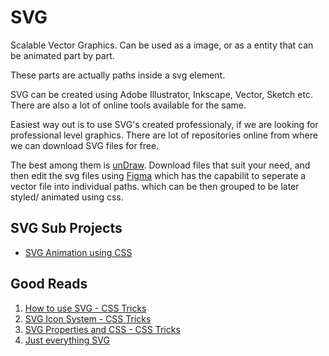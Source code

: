 # SVG

Scalable Vector Graphics. Can be used as a image, or as a entity that can be animated part by part.

These parts are actually paths inside a svg element.

SVG can be created using Adobe Illustrator, Inkscape, Vector, Sketch etc. There are also a lot of online tools available for the same.

Easiest way out is to use SVG's created professionaly, if we are looking for professional level graphics. There are lot of repositories online from where we can download SVG files for free.

The best among them is [unDraw](https://undraw.co/illustrations). Download files that suit your need, and then edit the svg files using [Figma](https://figma.com) which has the capabilit to seperate a vector file into individual paths. which can be then grouped to be later styled/ animated using css.

## SVG Sub Projects

* [SVG Animation using CSS](./svg/svg-animation)

## Good Reads

1. [How to use SVG - CSS Tricks](https://css-tricks.com/using-svg/)
2. [SVG Icon System - CSS Tricks](https://css-tricks.com/pretty-good-svg-icon-system/)
3. [SVG Properties and CSS - CSS Tricks](https://css-tricks.com/svg-properties-and-css/)
4. [Just everything SVG](https://css-tricks.com/mega-list-svg-information/)